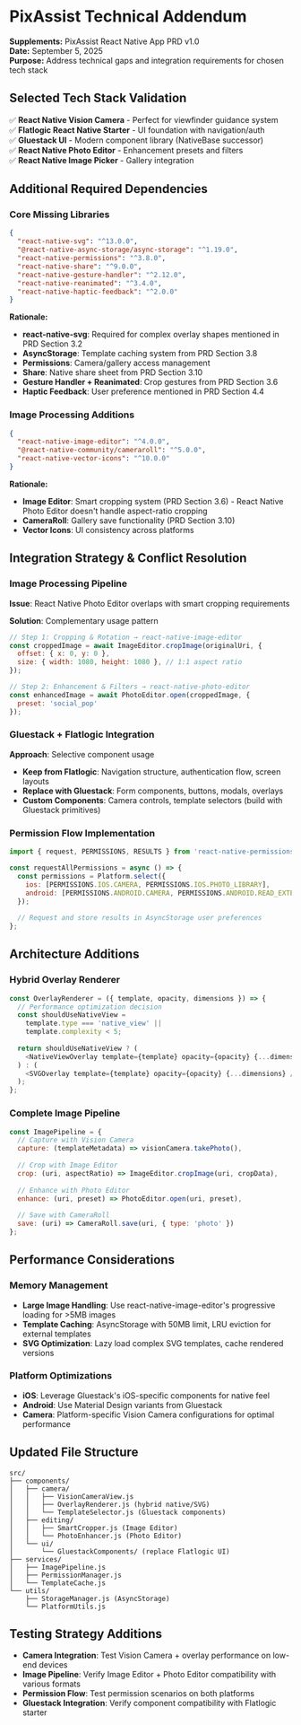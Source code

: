 # PixAssist Technical Addendum
**Supplements:** PixAssist React Native App PRD v1.0  
**Date:** September 5, 2025  
**Purpose:** Address technical gaps and integration requirements for chosen tech stack

## Selected Tech Stack Validation
✅ **React Native Vision Camera** - Perfect for viewfinder guidance system  
✅ **Flatlogic React Native Starter** - UI foundation with navigation/auth  
✅ **Gluestack UI** - Modern component library (NativeBase successor)  
✅ **React Native Photo Editor** - Enhancement presets and filters  
✅ **React Native Image Picker** - Gallery integration  

## Additional Required Dependencies

### Core Missing Libraries
```json
{
  "react-native-svg": "^13.0.0",
  "@react-native-async-storage/async-storage": "^1.19.0", 
  "react-native-permissions": "^3.8.0",
  "react-native-share": "^9.0.0",
  "react-native-gesture-handler": "^2.12.0",
  "react-native-reanimated": "^3.4.0",
  "react-native-haptic-feedback": "^2.0.0"
}
```

**Rationale:**
- **react-native-svg**: Required for complex overlay shapes mentioned in PRD Section 3.2
- **AsyncStorage**: Template caching system from PRD Section 3.8
- **Permissions**: Camera/gallery access management 
- **Share**: Native share sheet from PRD Section 3.10
- **Gesture Handler + Reanimated**: Crop gestures from PRD Section 3.6
- **Haptic Feedback**: User preference mentioned in PRD Section 4.4

### Image Processing Additions
```json
{
  "react-native-image-editor": "^4.0.0",
  "@react-native-community/cameraroll": "^5.0.0",
  "react-native-vector-icons": "^10.0.0"
}
```

**Rationale:**
- **Image Editor**: Smart cropping system (PRD Section 3.6) - React Native Photo Editor doesn't handle aspect-ratio cropping
- **CameraRoll**: Gallery save functionality (PRD Section 3.10)
- **Vector Icons**: UI consistency across platforms

## Integration Strategy & Conflict Resolution

### Image Processing Pipeline
**Issue**: React Native Photo Editor overlaps with smart cropping requirements

**Solution**: Complementary usage pattern
```javascript
// Step 1: Cropping & Rotation → react-native-image-editor
const croppedImage = await ImageEditor.cropImage(originalUri, {
  offset: { x: 0, y: 0 },
  size: { width: 1080, height: 1080 }, // 1:1 aspect ratio
});

// Step 2: Enhancement & Filters → react-native-photo-editor  
const enhancedImage = await PhotoEditor.open(croppedImage, {
  preset: 'social_pop'
});
```

### Gluestack + Flatlogic Integration
**Approach**: Selective component usage
- **Keep from Flatlogic**: Navigation structure, authentication flow, screen layouts
- **Replace with Gluestack**: Form components, buttons, modals, overlays
- **Custom Components**: Camera controls, template selectors (build with Gluestack primitives)

### Permission Flow Implementation
```javascript
import { request, PERMISSIONS, RESULTS } from 'react-native-permissions';

const requestAllPermissions = async () => {
  const permissions = Platform.select({
    ios: [PERMISSIONS.IOS.CAMERA, PERMISSIONS.IOS.PHOTO_LIBRARY],
    android: [PERMISSIONS.ANDROID.CAMERA, PERMISSIONS.ANDROID.READ_EXTERNAL_STORAGE],
  });
  
  // Request and store results in AsyncStorage user preferences
};
```

## Architecture Additions

### Hybrid Overlay Renderer
```javascript
const OverlayRenderer = ({ template, opacity, dimensions }) => {
  // Performance optimization decision
  const shouldUseNativeView = 
    template.type === 'native_view' || 
    template.complexity < 5;
    
  return shouldUseNativeView ? (
    <NativeViewOverlay template={template} opacity={opacity} {...dimensions} />
  ) : (
    <SVGOverlay template={template} opacity={opacity} {...dimensions} />
  );
};
```

### Complete Image Pipeline
```javascript
const ImagePipeline = {
  // Capture with Vision Camera
  capture: (templateMetadata) => visionCamera.takePhoto(),
  
  // Crop with Image Editor  
  crop: (uri, aspectRatio) => ImageEditor.cropImage(uri, cropData),
  
  // Enhance with Photo Editor
  enhance: (uri, preset) => PhotoEditor.open(uri, preset),
  
  // Save with CameraRoll
  save: (uri) => CameraRoll.save(uri, { type: 'photo' })
};
```

## Performance Considerations

### Memory Management
- **Large Image Handling**: Use react-native-image-editor's progressive loading for >5MB images
- **Template Caching**: AsyncStorage with 50MB limit, LRU eviction for external templates
- **SVG Optimization**: Lazy load complex SVG templates, cache rendered versions

### Platform Optimizations
- **iOS**: Leverage Gluestack's iOS-specific components for native feel
- **Android**: Use Material Design variants from Gluestack
- **Camera**: Platform-specific Vision Camera configurations for optimal performance

## Updated File Structure
```
src/
├── components/
│   ├── camera/
│   │   ├── VisionCameraView.js
│   │   ├── OverlayRenderer.js (hybrid native/SVG)
│   │   └── TemplateSelector.js (Gluestack components)
│   ├── editing/
│   │   ├── SmartCropper.js (Image Editor)
│   │   └── PhotoEnhancer.js (Photo Editor)
│   └── ui/
│       └── GluestackComponents/ (replace Flatlogic UI)
├── services/
│   ├── ImagePipeline.js
│   ├── PermissionManager.js
│   └── TemplateCache.js
└── utils/
    ├── StorageManager.js (AsyncStorage)
    └── PlatformUtils.js
```

## Testing Strategy Additions
- **Camera Integration**: Test Vision Camera + overlay performance on low-end devices
- **Image Pipeline**: Verify Image Editor + Photo Editor compatibility with various formats
- **Permission Flow**: Test permission scenarios on both platforms
- **Gluestack Integration**: Verify component compatibility with Flatlogic starter